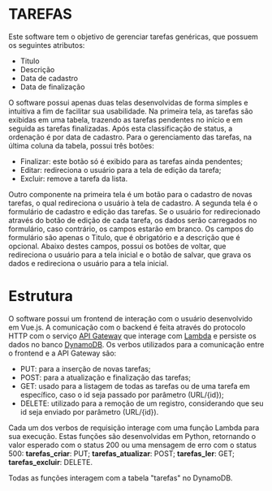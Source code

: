 # TAREFAS

Este software tem o objetivo de gerenciar tarefas genéricas, que possuem os seguintes atributos:
- Titulo
- Descrição
- Data de cadastro 
- Data de finalização

O software possui apenas duas telas desenvolvidas de forma simples e intuitiva a fim de facilitar sua usabilidade.
Na primeira tela, as tarefas são exibidas em uma tabela, trazendo as tarefas pendentes no início e em seguida as tarefas finalizadas. Após esta classificação de status, a ordenação é por data de cadastro. Para o gerenciamento das tarefas, na última coluna da tabela, possui três botões:
- Finalizar: este botão só é exibido para as tarefas ainda pendentes;
- Editar: redireciona o usuário para a tela de edição da tarefa;
- Excluir: remove a tarefa da lista.

Outro componente na primeira tela é um botão para o cadastro de novas tarefas, o qual redireciona o usuário à tela de cadastro.
A segunda tela é o formulário de cadastro e edição das tarefas. Se o usuário for redirecionado através do botão de edição de cada tarefa, os dados serão carregados no formulário, caso contrário, os campos estarão em branco.
Os campos do formulário são apenas o Titulo, que é obrigatório e a descrição que é opcional. Abaixo destes campos, possui os botões de voltar, que redireciona o usuário para a tela inicial e o botão de salvar, que grava os dados e redireciona o usuário para a tela inicial.

# Estrutura
O software possui um frontend de interação com o usuário desenvolvido em Vue.js. A comunicação com o backend é feita através do protocolo HTTP com o serviço [API Gateway](https://aws.amazon.com/pt/api-gateway/) que interage com [Lambda](https://aws.amazon.com/pt/pm/lambda/) e persiste os dados no banco [DynamoDB](https://aws.amazon.com/pt/dynamodb/).
Os verbos utilizados para a comunicação entre o frontend e a API Gateway são:
- PUT: para a inserção de novas tarefas;
- POST: para a atualização e finalização das tarefas;
- GET: usado para a listagem de todas as tarefas ou de uma tarefa em específico, caso o id seja passado por parâmetro (URL/{id});
- DELETE: utilizado para a remoção de um registro, considerando que seu id seja enviado por parâmetro (URL/{id}).

Cada um dos verbos de requisição interage com uma função Lambda para sua execução. Estas funções são desenvolvidas em Python, retornando o valor esperado com o status 200 ou uma mensagem de erro com o status 500:
**tarefas_criar**: PUT;
**tarefas_atualizar**: POST;
**tarefas_ler**: GET;
**tarefas_excluir**: DELETE.

Todas as funções interagem com a tabela "tarefas" no DynamoDB.

